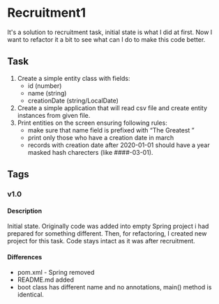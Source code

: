 # Recruitment1
It's a solution to recruitment task, initial state is what I did at first. Now I want to refactor it a bit to see what can I do to make this code better.

## Task
1. Create a simple entity class with fields:
    * id (number)
    * name (string)
    * creationDate (string/LocalDate)
2. Create a simple application that will read csv file and create entity instances from given file.
3. Print entities on the screen ensuring following rules:
    * make sure that name field is prefixed with “The Greatest ”
    * print only those who have a creation date in march
    * records with creation date after 2020-01-01 should have a year masked hash charecters (like ####-03-01).
## Tags
### v1.0
#### Description
Initial state. Originally code was added into empty Spring project i had prepared for something different. Then, for refactoring, I created new project for this task. Code stays intact as it was after recruitment.
#### Differences
* pom.xml - Spring removed
* README.md added
* boot class has different name and no annotations, main() method is identical.